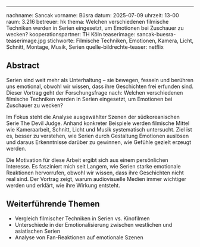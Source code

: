 ---
nachname: Sancak
vorname: Büsra
datum: 2025-07-09
uhrzeit: 13-00
raum:  3.216
betreuer: hk
thema: Welchen verschiedenen filmische Techniken werden in Serien eingesetzt, um Emotionen
bei Zuschauer zu wecken?
kooperationspartner: TH Köln
teaserimage: sancak-buesra-teaserimage.jpg
stichworte: Filmische Techniken, Emotionen, Kamera, Licht, Schnitt, Montage, Musik, Serien
quelle-bildrechte-teaser: netflix


## Abstract
Serien sind weit mehr als Unterhaltung – sie bewegen, fesseln und berühren uns emotional, obwohl wir wissen, dass ihre Geschichten frei erfunden sind. Dieser Vortrag geht der Forschungsfrage nach: Welchen verschiedenen filmische Techniken werden in Serien eingesetzt, um Emotionen bei Zuschauer zu wecken?

Im Fokus steht die Analyse ausgewählter Szenen der südkoreanischen Serie The Devil Judge. Anhand konkreter Beispiele werden filmische Mittel wie Kameraarbeit, Schnitt, Licht und Musik systematisch untersucht. Ziel ist es, besser zu verstehen, wie Serien durch Gestaltung Emotionen auslösen und daraus Erkenntnisse darüber zu gewinnen, wie Gefühle gezielt erzeugt werden.

Die Motivation für diese Arbeit ergibt sich aus einem persönlichen Interesse. Es fasziniert mich seit Langem, wie Serien starke emotionale Reaktionen hervorrufen, obwohl wir wissen, dass ihre Geschichten nicht real sind. Der Vortrag zeigt, warum audiovisuelle Medien immer wichtiger werden und erklärt, wie ihre Wirkung entsteht.



## Weiterführende Themen

* Vergleich filmischer Techniken in Serien vs. Kinofilmen
* Unterschiede in der Emotionalisierung zwischen westlichen und asiatischen Serien
* Analyse von Fan-Reaktionen auf emotionale Szenen

